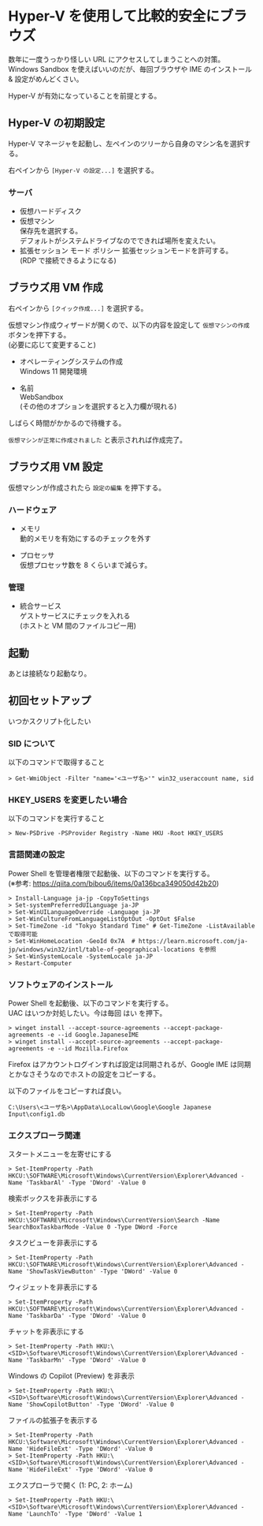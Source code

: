 # Hyper-V を使用して比較的安全にブラウズ

数年に一度うっかり怪しい URL にアクセスしてしまうことへの対策。  
Windows Sandbox を使えばいいのだが、毎回ブラウザや IME のインストール & 設定がめんどくさい。

Hyper-V が有効になっていることを前提とする。

## Hyper-V の初期設定

Hyper-V マネージャを起動し、左ペインのツリーから自身のマシン名を選択する。

右ペインから `[Hyper-V の設定...]` を選択する。

### サーバ
* 仮想ハードディスク
* 仮想マシン  
保存先を選択する。  
デフォルトがシステムドライブなのでできれば場所を変えたい。
* 拡張セッション モード ポリシー
拡張セッションモードを許可する。  
(RDP で接続できるようになる)

## ブラウズ用 VM 作成

右ペインから `[クイック作成...]` を選択する。

仮想マシン作成ウィザードが開くので、以下の内容を設定して `仮想マシンの作成` ボタンを押下する。  
(必要に応じて変更すること)

* オペレーティングシステムの作成  
Windows 11 開発環境 

* 名前  
WebSandbox  
(その他のオプションを選択すると入力欄が現れる)

しばらく時間がかかるので待機する。

`仮想マシンが正常に作成されました` と表示されれば作成完了。

## ブラウズ用 VM 設定
仮想マシンが作成されたら `設定の編集` を押下する。

### ハードウェア
* メモリ  
動的メモリを有効にするのチェックを外す

* プロセッサ  
仮想プロセッサ数を 8 くらいまで減らす。

### 管理
* 統合サービス  
ゲストサービスにチェックを入れる  
(ホストと VM 間のファイルコピー用)

## 起動
あとは接続なり起動なり。

## 初回セットアップ
いつかスクリプト化したい

### SID について
以下のコマンドで取得すること

```
> Get-WmiObject -Filter "name='<ユーザ名>'" win32_useraccount name, sid
```

### HKEY_USERS を変更したい場合
以下のコマンドを実行すること

```
> New-PSDrive -PSProvider Registry -Name HKU -Root HKEY_USERS
```

### 言語関連の設定
Power Shell を管理者権限で起動後、以下のコマンドを実行する。  
(※参考: https://qiita.com/bibou6/items/0a136bca349050d42b20)
```
> Install-Language ja-jp -CopyToSettings
> Set-systemPreferredUILanguage ja-JP
> Set-WinUILanguageOverride -Language ja-JP
> Set-WinCultureFromLanguageListOptOut -OptOut $False
> Set-TimeZone -id "Tokyo Standard Time" # Get-TimeZone -ListAvailable で取得可能
> Set-WinHomeLocation -GeoId 0x7A  # https://learn.microsoft.com/ja-jp/windows/win32/intl/table-of-geographical-locations を参照
> Set-WinSystemLocale -SystemLocale ja-JP
> Restart-Computer
```

### ソフトウェアのインストール
Power Shell を起動後、以下のコマンドを実行する。  
UAC はいつか対処したい。今は毎回 はい を押下。
```
> winget install --accept-source-agreements --accept-package-agreements -e --id Google.JapaneseIME
> winget install --accept-source-agreements --accept-package-agreements -e --id Mozilla.Firefox
```

Firefox はアカウントログインすれば設定は同期されるが、Google IME は同期とかなさそうなのでホストの設定をコピーする。

以下のファイルをコピーすれば良い。
```
C:\Users\<ユーザ名>\AppData\LocalLow\Google\Google Japanese Input\config1.db
```

### エクスプローラ関連
スタートメニューを左寄せにする
```
> Set-ItemProperty -Path HKCU:\SOFTWARE\Microsoft\Windows\CurrentVersion\Explorer\Advanced -Name 'TaskbarAl' -Type 'DWord' -Value 0
```
検索ボックスを非表示にする
```
> Set-ItemProperty -Path HKCU:\SOFTWARE\Microsoft\Windows\CurrentVersion\Search -Name SearchBoxTaskbarMode -Value 0 -Type DWord -Force
```
タスクビューを非表示にする
```
> Set-ItemProperty -Path HKCU:\SOFTWARE\Microsoft\Windows\CurrentVersion\Explorer\Advanced -Name 'ShowTaskViewButton' -Type 'DWord' -Value 0
```
ウィジェットを非表示にする
```
> Set-ItemProperty -Path HKCU:\SOFTWARE\Microsoft\Windows\CurrentVersion\Explorer\Advanced -Name 'TaskbarDa' -Type 'DWord' -Value 0
```
チャットを非表示にする
```
> Set-ItemProperty -Path HKU:\<SID>\Software\Microsoft\Windows\CurrentVersion\Explorer\Advanced -Name 'TaskbarMn' -Type 'DWord' -Value 0
```
Windows の Copilot (Preview) を非表示
```
> Set-ItemProperty -Path HKU:\<SID>\Software\Microsoft\Windows\CurrentVersion\Explorer\Advanced -Name 'ShowCopilotButton' -Type 'DWord' -Value 0
```
ファイルの拡張子を表示する
```
> Set-ItemProperty -Path HKCU:\Software\Microsoft\Windows\CurrentVersion\Explorer\Advanced -Name 'HideFileExt' -Type 'DWord' -Value 0
> Set-ItemProperty -Path HKU:\<SID>\Software\Microsoft\Windows\CurrentVersion\Explorer\Advanced -Name 'HideFileExt' -Type 'DWord' -Value 0
```
エクスプローラで開く
(1: PC, 2: ホーム)
```
> Set-ItemProperty -Path HKU:\<SID>\Software\Microsoft\Windows\CurrentVersion\Explorer\Advanced -Name 'LaunchTo' -Type 'DWord' -Value 1
```
